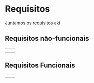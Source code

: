 # Requisitos

Juntamos os requisitos aki

## Requisitos não-funcionais

|  |  |
| :--- | :--- |
|  |  |
|  |  |

## Requisitos Funcionais

|  |  |
| :--- | :--- |
|  |  |



